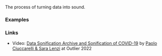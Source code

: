 The process of turning data into sound.

### Examples

### Links
- Video: [Data Sonification Archive and Sonification of COVID-19](https://www.youtube.com/watch?v=CRZM9x1oueY) by [Paolo Ciuccarelli & Sara Lenzi](https://www.youtube.com/watch?v=7HkTssdlT3k) at Outlier 2022


